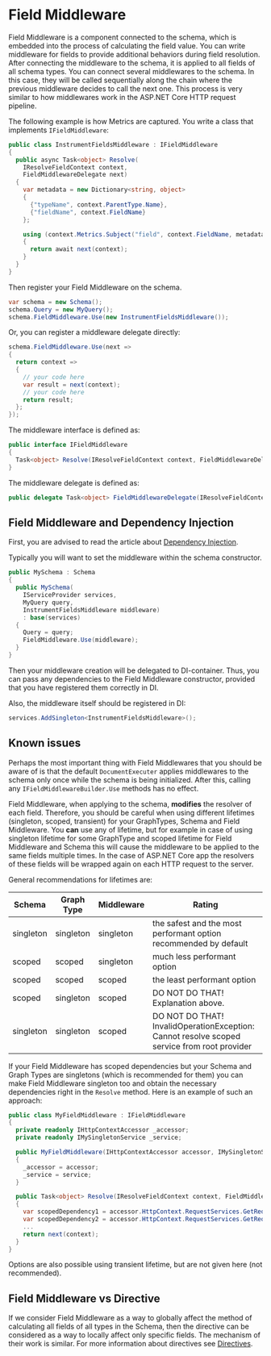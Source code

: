 # Field Middleware

Field Middleware is a component connected to the schema, which is embedded into the process of
calculating the field value. You can write middleware for fields to provide additional behaviors
during field resolution. After connecting the middleware to the schema, it is applied to all
fields of all schema types. You can connect several middlewares to the schema. In this case,
they will be called sequentially along the chain where the previous middleware decides to call
the next one. This process is very similar to how middlewares work in the ASP.NET Core HTTP request
pipeline.

The following example is how Metrics are captured. You write a class that implements `IFieldMiddleware`:

```csharp
public class InstrumentFieldsMiddleware : IFieldMiddleware
{
  public async Task<object> Resolve(
    IResolveFieldContext context,
    FieldMiddlewareDelegate next)
  {
    var metadata = new Dictionary<string, object>
    {
      {"typeName", context.ParentType.Name},
      {"fieldName", context.FieldName}
    };

    using (context.Metrics.Subject("field", context.FieldName, metadata))
    {
      return await next(context);
    }
  }
}
```

Then register your Field Middleware on the schema.

```csharp
var schema = new Schema();
schema.Query = new MyQuery();
schema.FieldMiddleware.Use(new InstrumentFieldsMiddleware());
```

Or, you can register a middleware delegate directly:

```csharp
schema.FieldMiddleware.Use(next =>
{
  return context =>
  {
    // your code here
    var result = next(context);
    // your code here
    return result;
  };
});
```

The middleware interface is defined as:

```csharp
public interface IFieldMiddleware
{
  Task<object> Resolve(IResolveFieldContext context, FieldMiddlewareDelegate next);
}
```

The middleware delegate is defined as:

```csharp
public delegate Task<object> FieldMiddlewareDelegate(IResolveFieldContext context);
```

## Field Middleware and Dependency Injection

First, you are advised to read the article about [Dependency Injection](Dependency-Injection).

Typically you will want to set the middleware within the schema constructor.

```csharp
public MySchema : Schema
{
  public MySchema(
    IServiceProvider services,
    MyQuery query,
    InstrumentFieldsMiddleware middleware)
    : base(services)
  {
    Query = query;
    FieldMiddleware.Use(middleware);
  }
}
```

Then your middleware creation will be delegated to DI-container. Thus, you can pass any dependencies to
the Field Middleware constructor, provided that you have registered them correctly in DI.

Also, the middleware itself should be registered in DI:

```csharp
services.AddSingleton<InstrumentFieldsMiddleware>();
```

## Known issues

Perhaps the most important thing with Field Middlewares that you should be aware of is that the
default `DocumentExecuter` applies middlewares to the schema only once while the schema is being
initialized. After this, calling any `IFieldMiddlewareBuilder.Use` methods has no effect.

Field Middleware, when applying to the schema, **modifies** the resolver of each field. Therefore,
you should be careful when using different lifetimes (singleton, scoped, transient) for your
GraphTypes, Schema and Field Middleware. You **can** use any of lifetime, but for example in
case of using singleton lifetime for some GraphType and scoped lifetime for Field Middleware
and Schema this will cause the middleware to be applied to the same fields multiple times.
In the case of ASP.NET Core app the resolvers of these fields will be wrapped again on each
HTTP request to the server.

General recommendations for lifetimes are:

| Schema    | Graph Type | Middleware | Rating | 
|-----------|------------|------------|--------|
| singleton | singleton  | singleton  | the safest and the most performant option recommended by default |
| scoped    | scoped     | singleton  | much less performant option |
| scoped    | scoped     | scoped     | the least performant option |
| scoped    | singleton  | scoped     | DO NOT DO THAT! Explanation above. |
| singleton | singleton  | scoped     | DO NOT DO THAT! InvalidOperationException: Cannot resolve scoped service from root provider |

If your Field Middleware has scoped dependencies but your Schema and Graph Types are singletons
(which is recommended for them) you can make Field Middleware singleton too and obtain the necessary
dependencies right in the `Resolve` method. Here is an example of such an approach:

```csharp
public class MyFieldMiddleware : IFieldMiddleware
{
  private readonly IHttpContextAccessor _accessor;
  private readonly IMySingletonService _service;

  public MyFieldMiddleware(IHttpContextAccessor accessor, IMySingletonService service)
  {
    _accessor = accessor;
    _service = service;
  }

  public Task<object> Resolve(IResolveFieldContext context, FieldMiddlewareDelegate next)
  {
    var scopedDependency1 = accessor.HttpContext.RequestServices.GetRequiredService<IMyService1>();
    var scopedDependency2 = accessor.HttpContext.RequestServices.GetRequiredService<IMyService2>();
    ...
    return next(context);
  }
}
```

Options are also possible using transient lifetime, but are not given here (not recommended).

## Field Middleware vs Directive

If we consider Field Middleware as a way to globally affect the method of calculating all fields
of all types in the Schema, then the directive can be considered as a way to locally affect only
specific fields. The mechanism of their work is similar. For more information about directives
see [Directives](Directives).
